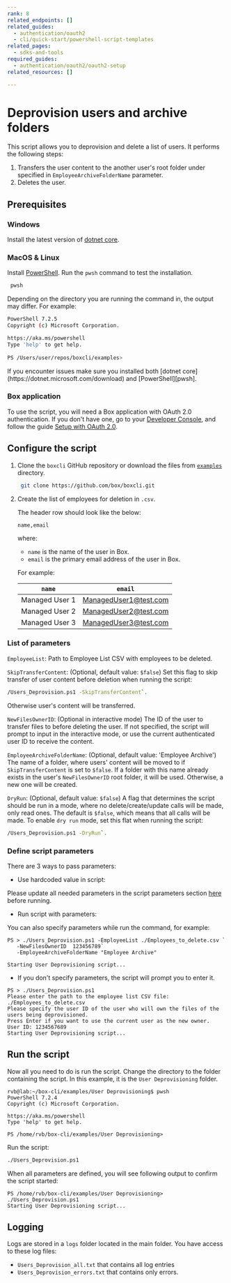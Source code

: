 ```yaml
---
rank: 8
related_endpoints: []
related_guides:
  - authentication/oauth2
  - cli/quick-start/powershell-script-templates
related_pages:
  - sdks-and-tools
required_guides:
  - authentication/oauth2/oauth2-setup
related_resources: []

---
```

# Deprovision users and archive folders

This script allows you to deprovision and delete a list of users. 
It performs the following steps:

1. Transfers the user content to the another user's root folder
under specified in `EmployeeArchiveFolderName` parameter.
2. Deletes the user.

## Prerequisites

### Windows

Install the latest version of [dotnet core](https://dotnet.microsoft.com/download).

### MacOS & Linux

Install [PowerShell][pwsh]. Run the `pwsh` command to test the installation.

   ```bash
    pwsh 
   ```

Depending on the directory you are
running the command in, the output may differ.
For example:

   ```bash
   PowerShell 7.2.5
   Copyright (c) Microsoft Corporation.

   https://aka.ms/powershell
   Type 'help' to get help.
     
   PS /Users/user/repos/boxcli/examples> 
   ```

   <message>
      If you encounter issues make sure you installed both 
      [dotnet core](https://dotnet.microsoft.com/download) and 
      [PowerShell][pwsh].
   </message>

### Box application

To use the script, you will need a Box application
with OAuth 2.0 authentication. If you don't have one,
go to your [Developer Console][console], and follow the guide 
[Setup with OAuth 2.0][auth].

## Configure the script

1. Clone the `boxcli` GitHub repository 
or download the files from [`examples`][examples] directory.

   ```bash
    git clone https://github.com/box/boxcli.git
   ```

2. Create the list of employees for deletion in `.csv`.

   The header row should look like the below:

   `name,email`

   where:

   * `name` is the name of the user in Box. 
   * `email` is the primary email address of the user in Box.

   For example:
   
   |`name`| `email`|
   |------|--------|
   |Managed User 1| ManagedUser1@test.com|
   |Managed User 2| ManagedUser2@test.com|
   |Managed User 3| ManagedUser3@test.com|

### List of parameters

`EmployeeList`: Path to Employee List CSV with employees to be deleted.

`SkipTransferContent`: (Optional, default value: `$false`) Set this flag to skip transfer of user content before deletion when running the script:
 ```bash
/Users_Deprovision.ps1 -SkipTransferContent`.
```
Otherwise user's content will be transferred.

`NewFilesOwnerID`: (Optional in interactive mode) The ID of the user to transfer files to before deleting the user.
If not specified, the script will prompt to input in the interactive mode, or use the current authenticated user ID to receive the content.

`EmployeeArchiveFolderName`: (Optional, default value: 'Employee Archive') The name of a folder, where users' content will be moved to if `SkipTransferContent` is set to `$false`.
If a folder with this name already exists in the user's `NewFilesOwnerID` root folder, it will be used. Otherwise, a new one will be created.

`DryRun`: (Optional, default value: `$false`) A flag that determines the script should be run in a mode, where no delete/create/update calls will be made, only read ones. The default is `$false`, which means that all calls will be made. To enable `dry run` mode, set this flat when running the script:
```bash
/Users_Deprovision.ps1 -DryRun`.
```

### Define script parameters

There are 3 ways to pass parameters:
* Use hardcoded value in script:

Please update all needed parameters in the script parameters section [here][parameters] before running.

* Run script with parameters:

You can also specify parameters while run the command, for example:
```
PS > ./Users_Deprovision.ps1 -EmployeeList ./Employees_to_delete.csv `
   -NewFilesOwnerID  123456789`
   -EmployeeArchiveFolderName "Employee Archive"

Starting User Deprovisioning script...
```	
* If you don't specify parameters, the script will prompt you to enter it.

```
PS > ./Users_Deprovision.ps1
Please enter the path to the employee list CSV file:
./Employees_to_delete.csv
Please specify the user ID of the user who will own the files of the users being deprovisioned.
Press Enter if you want to use the current user as the new owner.
User ID: 1234567689
Starting User Deprovisioning script...
```

## Run the script
Now all you need to do is run the script. Change the directory to the folder containing the script. In this example, it is the `User Deprovisioning` folder.

```
rvb@lab:~/box-cli/examples/User Deprovisioning$ pwsh
PowerShell 7.2.4
Copyright (c) Microsoft Corporation.

https://aka.ms/powershell
Type 'help' to get help.

PS /home/rvb/box-cli/examples/User Deprovisioning>
```

Run the script:
```bash
./Users_Deprovision.ps1
```

When all parameters are defined, you will see following output to confirm the script started:
```
PS /home/rvb/box-cli/examples/User Deprovisioning> ./Users_Deprovision.ps1
Starting User Deprovisioning script...
```
   
## Logging

Logs are stored in a `logs` folder located in the main folder. 
You have access to these log files:

* `Users_Deprovision_all.txt` that contains all log entries
* `Users_Deprovision_errors.txt` that contains only errors.

[scripts]: https://github.com/box/boxcli/tree/main/examples
[pwsh]: https://docs.microsoft.com/en-us/powershell/scripting/install/installing-powershell?view=powershell-7.2
[quickstart]: g://cli/quick-start/create-oauth-app/
[console]: https://app.box.com/developers/console
[auth]: g://authentication/oauth2/oauth2-setup
[examples]:https://github.com/box/boxcli/tree/main/examples/User%20Deprovisioning
[parameters]: https://github.com/box/boxcli/tree/main/examples/User%20Deprovisioning/Users_Deprovision.ps1#L17-L36
[employeelist]:[https://github.com/box/boxcli/blob/main/examples/User%20Deprovisioning/Users_Deprovision.ps1#L12

